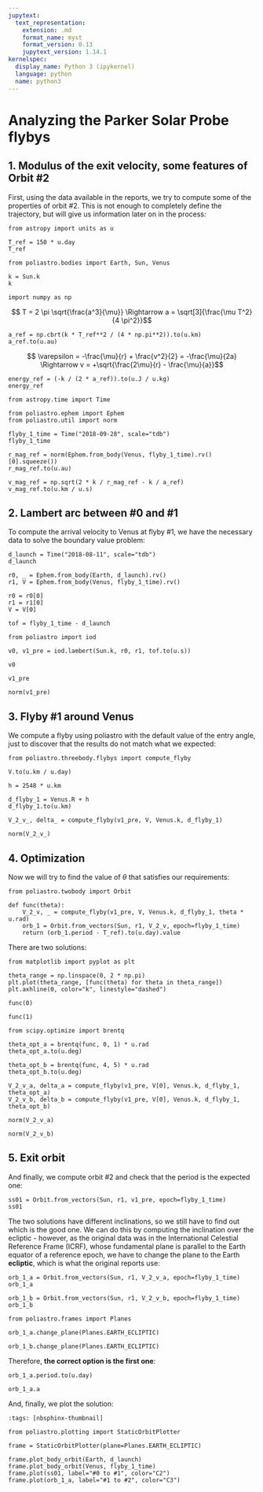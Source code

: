 ```yaml
---
jupytext:
  text_representation:
    extension: .md
    format_name: myst
    format_version: 0.13
    jupytext_version: 1.14.1
kernelspec:
  display_name: Python 3 (ipykernel)
  language: python
  name: python3
---
```


# Analyzing the Parker Solar Probe flybys

## 1. Modulus of the exit velocity, some features of Orbit #2

First, using the data available in the reports, we try to compute some of the properties of orbit #2. This is not enough to completely define the trajectory, but will give us information later on in the process:

```{code-cell} ipython3
from astropy import units as u
```

```{code-cell} ipython3
T_ref = 150 * u.day
T_ref
```

```{code-cell} ipython3
from poliastro.bodies import Earth, Sun, Venus
```

```{code-cell} ipython3
k = Sun.k
k
```

```{code-cell} ipython3
import numpy as np
```

$$ T = 2 \pi \sqrt{\frac{a^3}{\mu}} \Rightarrow a = \sqrt[3]{\frac{\mu T^2}{4 \pi^2}}$$

```{code-cell} ipython3
a_ref = np.cbrt(k * T_ref**2 / (4 * np.pi**2)).to(u.km)
a_ref.to(u.au)
```

$$ \varepsilon = -\frac{\mu}{r} + \frac{v^2}{2} = -\frac{\mu}{2a} \Rightarrow v = +\sqrt{\frac{2\mu}{r} - \frac{\mu}{a}}$$

```{code-cell} ipython3
energy_ref = (-k / (2 * a_ref)).to(u.J / u.kg)
energy_ref
```

```{code-cell} ipython3
from astropy.time import Time

from poliastro.ephem import Ephem
from poliastro.util import norm
```

```{code-cell} ipython3
flyby_1_time = Time("2018-09-28", scale="tdb")
flyby_1_time
```

```{code-cell} ipython3
r_mag_ref = norm(Ephem.from_body(Venus, flyby_1_time).rv()[0].squeeze())
r_mag_ref.to(u.au)
```

```{code-cell} ipython3
v_mag_ref = np.sqrt(2 * k / r_mag_ref - k / a_ref)
v_mag_ref.to(u.km / u.s)
```

## 2. Lambert arc between #0 and #1

To compute the arrival velocity to Venus at flyby #1, we have the necessary data to solve the boundary value problem:

```{code-cell} ipython3
d_launch = Time("2018-08-11", scale="tdb")
d_launch
```

```{code-cell} ipython3
r0, _ = Ephem.from_body(Earth, d_launch).rv()
r1, V = Ephem.from_body(Venus, flyby_1_time).rv()
```

```{code-cell} ipython3
r0 = r0[0]
r1 = r1[0]
V = V[0]
```

```{code-cell} ipython3
tof = flyby_1_time - d_launch
```

```{code-cell} ipython3
from poliastro import iod
```

```{code-cell} ipython3
v0, v1_pre = iod.lambert(Sun.k, r0, r1, tof.to(u.s))
```

```{code-cell} ipython3
v0
```

```{code-cell} ipython3
v1_pre
```

```{code-cell} ipython3
norm(v1_pre)
```

## 3. Flyby #1 around Venus

We compute a flyby using poliastro with the default value of the entry angle, just to discover that the results do not match what we expected:

```{code-cell} ipython3
from poliastro.threebody.flybys import compute_flyby
```

```{code-cell} ipython3
V.to(u.km / u.day)
```

```{code-cell} ipython3
h = 2548 * u.km
```

```{code-cell} ipython3
d_flyby_1 = Venus.R + h
d_flyby_1.to(u.km)
```

```{code-cell} ipython3
V_2_v_, delta_ = compute_flyby(v1_pre, V, Venus.k, d_flyby_1)
```

```{code-cell} ipython3
norm(V_2_v_)
```

## 4. Optimization

Now we will try to find the value of $\theta$ that satisfies our requirements:

```{code-cell} ipython3
from poliastro.twobody import Orbit
```

```{code-cell} ipython3
def func(theta):
    V_2_v, _ = compute_flyby(v1_pre, V, Venus.k, d_flyby_1, theta * u.rad)
    orb_1 = Orbit.from_vectors(Sun, r1, V_2_v, epoch=flyby_1_time)
    return (orb_1.period - T_ref).to(u.day).value
```

There are two solutions:

```{code-cell} ipython3
from matplotlib import pyplot as plt
```

```{code-cell} ipython3
theta_range = np.linspace(0, 2 * np.pi)
plt.plot(theta_range, [func(theta) for theta in theta_range])
plt.axhline(0, color="k", linestyle="dashed")
```

```{code-cell} ipython3
func(0)
```

```{code-cell} ipython3
func(1)
```

```{code-cell} ipython3
from scipy.optimize import brentq
```

```{code-cell} ipython3
theta_opt_a = brentq(func, 0, 1) * u.rad
theta_opt_a.to(u.deg)
```

```{code-cell} ipython3
theta_opt_b = brentq(func, 4, 5) * u.rad
theta_opt_b.to(u.deg)
```

```{code-cell} ipython3
V_2_v_a, delta_a = compute_flyby(v1_pre, V[0], Venus.k, d_flyby_1, theta_opt_a)
V_2_v_b, delta_b = compute_flyby(v1_pre, V[0], Venus.k, d_flyby_1, theta_opt_b)
```

```{code-cell} ipython3
norm(V_2_v_a)
```

```{code-cell} ipython3
norm(V_2_v_b)
```

## 5. Exit orbit

And finally, we compute orbit #2 and check that the period is the expected one:

```{code-cell} ipython3
ss01 = Orbit.from_vectors(Sun, r1, v1_pre, epoch=flyby_1_time)
ss01
```

The two solutions have different inclinations, so we still have to find out which is the good one. We can do this by computing the inclination over the ecliptic - however, as the original data was in the International Celestial Reference Frame (ICRF), whose fundamental plane is parallel to the Earth equator of a reference epoch, we have to change the plane to the Earth **ecliptic**, which is what the original reports use:

```{code-cell} ipython3
orb_1_a = Orbit.from_vectors(Sun, r1, V_2_v_a, epoch=flyby_1_time)
orb_1_a
```

```{code-cell} ipython3
orb_1_b = Orbit.from_vectors(Sun, r1, V_2_v_b, epoch=flyby_1_time)
orb_1_b
```

```{code-cell} ipython3
from poliastro.frames import Planes
```

```{code-cell} ipython3
orb_1_a.change_plane(Planes.EARTH_ECLIPTIC)
```

```{code-cell} ipython3
orb_1_b.change_plane(Planes.EARTH_ECLIPTIC)
```

Therefore, **the correct option is the first one**:

```{code-cell} ipython3
orb_1_a.period.to(u.day)
```

```{code-cell} ipython3
orb_1_a.a
```

And, finally, we plot the solution:

```{code-cell} ipython3
:tags: [nbsphinx-thumbnail]

from poliastro.plotting import StaticOrbitPlotter

frame = StaticOrbitPlotter(plane=Planes.EARTH_ECLIPTIC)

frame.plot_body_orbit(Earth, d_launch)
frame.plot_body_orbit(Venus, flyby_1_time)
frame.plot(ss01, label="#0 to #1", color="C2")
frame.plot(orb_1_a, label="#1 to #2", color="C3")
```
